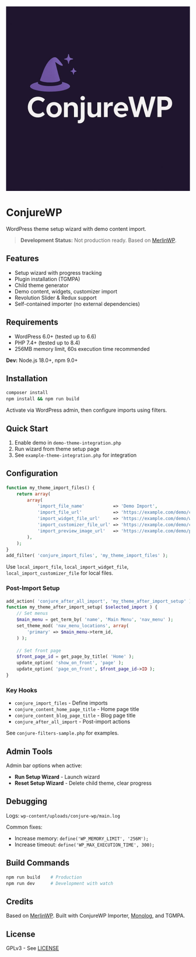 ![ConjureWP](conjurewp.jpg)

# ConjureWP

WordPress theme setup wizard with demo content import.

> **Development Status:** Not production ready. Based on [MerlinWP](https://github.com/richtabor/MerlinWP).

## Features

-   Setup wizard with progress tracking
-   Plugin installation (TGMPA)
-   Child theme generator
-   Demo content, widgets, customizer import
-   Revolution Slider & Redux support
-   Self-contained importer (no external dependencies)

## Requirements

-   WordPress 6.0+ (tested up to 6.6)
-   PHP 7.4+ (tested up to 8.4)
-   256MB memory limit, 60s execution time recommended

**Dev:** Node.js 18.0+, npm 9.0+

## Installation

```bash
composer install
npm install && npm run build
```

Activate via WordPress admin, then configure imports using filters.

## Quick Start

1. Enable demo in `demo-theme-integration.php`
2. Run wizard from theme setup page
3. See `example-theme-integration.php` for integration

## Configuration

```php
function my_theme_import_files() {
    return array(
        array(
            'import_file_name'           => 'Demo Import',
            'import_file_url'            => 'https://example.com/demo/content.xml',
            'import_widget_file_url'     => 'https://example.com/demo/widgets.json',
            'import_customizer_file_url' => 'https://example.com/demo/customizer.dat',
            'import_preview_image_url'   => 'https://example.com/demo/preview.jpg',
        ),
    );
}
add_filter( 'conjure_import_files', 'my_theme_import_files' );
```

Use `local_import_file`, `local_import_widget_file`, `local_import_customizer_file` for local files.

### Post-Import Setup

```php
add_action( 'conjure_after_all_import', 'my_theme_after_import_setup' );
function my_theme_after_import_setup( $selected_import ) {
    // Set menus
    $main_menu = get_term_by( 'name', 'Main Menu', 'nav_menu' );
    set_theme_mod( 'nav_menu_locations', array(
        'primary' => $main_menu->term_id,
    ) );

    // Set front page
    $front_page_id = get_page_by_title( 'Home' );
    update_option( 'show_on_front', 'page' );
    update_option( 'page_on_front', $front_page_id->ID );
}
```

### Key Hooks

-   `conjure_import_files` - Define imports
-   `conjure_content_home_page_title` - Home page title
-   `conjure_content_blog_page_title` - Blog page title
-   `conjure_after_all_import` - Post-import actions

See `conjure-filters-sample.php` for examples.

## Admin Tools

Admin bar options when active:

-   **Run Setup Wizard** - Launch wizard
-   **Reset Setup Wizard** - Delete child theme, clear progress

## Debugging

Logs: `wp-content/uploads/conjure-wp/main.log`

Common fixes:

-   Increase memory: `define('WP_MEMORY_LIMIT', '256M');`
-   Increase timeout: `define('WP_MAX_EXECUTION_TIME', 300);`

## Build Commands

```bash
npm run build    # Production
npm run dev      # Development with watch
```

## Credits

Based on [MerlinWP](https://github.com/richtabor/MerlinWP). Built with ConjureWP Importer, [Monolog](https://github.com/Seldaek/monolog), and TGMPA.

## License

GPLv3 - See [LICENSE](LICENSE)
